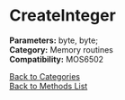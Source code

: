 # CreateInteger

**Parameters:** byte, byte;  
**Category:** Memory routines  
**Compatibility:** MOS6502  


[Back to Categories](../categories/memory_routines.md)  
[Back to Methods List](../../SUMMARY.md)
